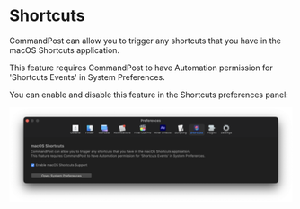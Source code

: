 # Shortcuts

CommandPost can allow you to trigger any shortcuts that you have in the macOS Shortcuts application.

This feature requires CommandPost to have Automation permission for 'Shortcuts Events' in System Preferences.

You can enable and disable this feature in the Shortcuts preferences panel:

![](../static/prefs-shortcuts.png)